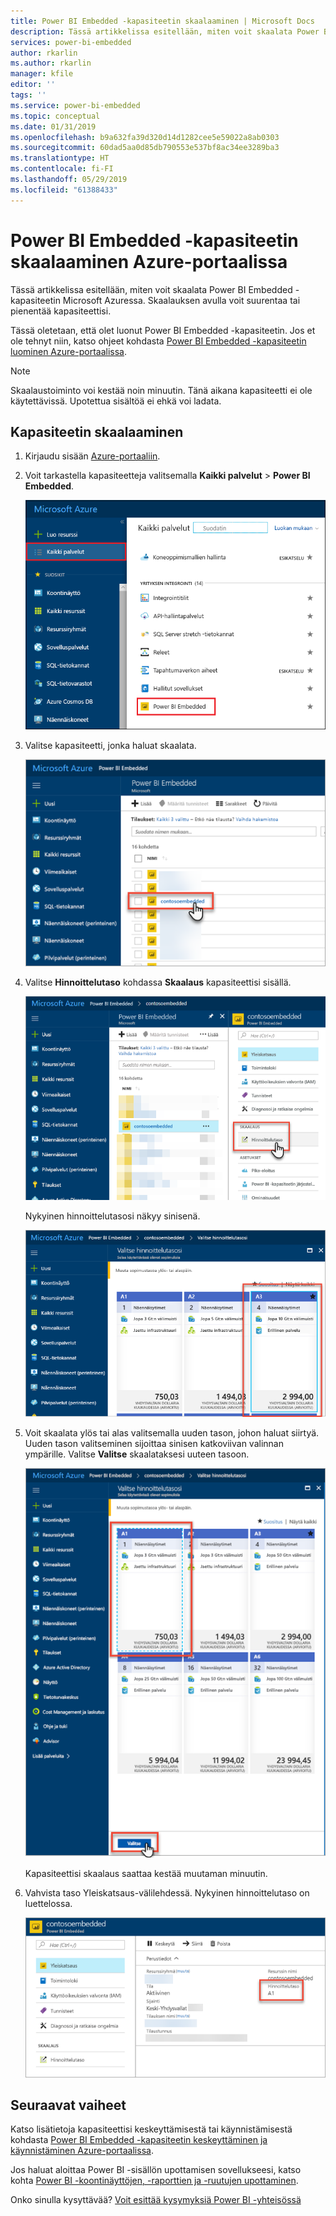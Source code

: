 ```yaml
---
title: Power BI Embedded -kapasiteetin skaalaaminen | Microsoft Docs
description: Tässä artikkelissa esitellään, miten voit skaalata Power BI Embedded -kapasiteetin Microsoft Azuressa.
services: power-bi-embedded
author: rkarlin
ms.author: rkarlin
manager: kfile
editor: ''
tags: ''
ms.service: power-bi-embedded
ms.topic: conceptual
ms.date: 01/31/2019
ms.openlocfilehash: b9a632fa39d320d14d1282cee5e59022a8ab0303
ms.sourcegitcommit: 60dad5aa0d85db790553e537bf8ac34ee3289ba3
ms.translationtype: HT
ms.contentlocale: fi-FI
ms.lasthandoff: 05/29/2019
ms.locfileid: "61388433"
---
```

# <a name="scale-your-power-bi-embedded-capacity-in-the-azure-portal"></a>Power BI Embedded -kapasiteetin skaalaaminen Azure-portaalissa

Tässä artikkelissa esitellään, miten voit skaalata Power BI Embedded -kapasiteetin Microsoft Azuressa. Skaalauksen avulla voit suurentaa tai pienentää kapasiteettisi.

Tässä oletetaan, että olet luonut Power BI Embedded -kapasiteetin. Jos et ole tehnyt niin, katso ohjeet kohdasta [Power BI Embedded -kapasiteetin luominen Azure-portaalissa](azure-pbie-create-capacity.md).

> [!NOTE]
> Skaalaustoiminto voi kestää noin minuutin. Tänä aikana kapasiteetti ei ole käytettävissä. Upotettua sisältöä ei ehkä voi ladata.

## <a name="scale-a-capacity"></a>Kapasiteetin skaalaaminen

1. Kirjaudu sisään [Azure-portaaliin](https://portal.azure.com/).

2. Voit tarkastella kapasiteetteja valitsemalla **Kaikki palvelut** > **Power BI Embedded**.

    ![Kaikki palvelut Azure-portaalissa](media/azure-pbie-scale-capacity/azure-portal-more-services.png)

3. Valitse kapasiteetti, jonka haluat skaalata.

    ![Power BI Embedded -kapasiteettiluettelo Azure-portaalissa](media/azure-pbie-scale-capacity/azure-portal-capacity-list.png)

4. Valitse **Hinnoittelutaso** kohdassa **Skaalaus** kapasiteettisi sisällä.

    ![Hinnoittelutaso-vaihtoehto Skaalaus-kohdassa](media/azure-pbie-scale-capacity/azure-portal-scale-pricing-tier.png)

    Nykyinen hinnoittelutasosi näkyy sinisenä.

    ![Nykyinen hinnoittelutaso näkyy sinisenä](media/azure-pbie-scale-capacity/azure-portal-current-tier.png)

5. Voit skaalata ylös tai alas valitsemalla uuden tason, johon haluat siirtyä. Uuden tason valitseminen sijoittaa sinisen katkoviivan valinnan ympärille. Valitse **Valitse** skaalataksesi uuteen tasoon.

    ![Uuden tason valitseminen](media/azure-pbie-scale-capacity/azure-portal-select-new-tier.png)

    Kapasiteettisi skaalaus saattaa kestää muutaman minuutin.

6. Vahvista taso Yleiskatsaus-välilehdessä. Nykyinen hinnoittelutaso on luettelossa.

    ![Nykyisen tason vahvistaminen](media/azure-pbie-scale-capacity/azure-portal-confirm-tier.png)

## <a name="next-steps"></a>Seuraavat vaiheet

Katso lisätietoja kapasiteettisi keskeyttämisestä tai käynnistämisestä kohdasta [Power BI Embedded -kapasiteetin keskeyttäminen ja käynnistäminen Azure-portaalissa](azure-pbie-pause-start.md).

Jos haluat aloittaa Power BI -sisällön upottamisen sovellukseesi, katso kohta [Power BI -koontinäyttöjen, -raporttien ja -ruutujen upottaminen](https://powerbi.microsoft.com/documentation/powerbi-developer-embedding-content/).

Onko sinulla kysyttävää? [Voit esittää kysymyksiä Power BI -yhteisössä](http://community.powerbi.com/)
